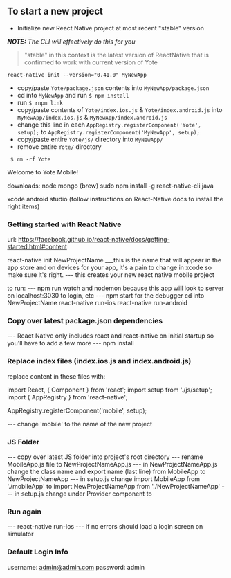 ## To start a new project
- Initialize new React Native project at most recent "stable" version

_**NOTE:** The CLI will effectively do this for you_

> "stable" in this context is the latest version of ReactNative that is confirmed to work with current version of Yote

```
react-native init --version="0.41.0" MyNewApp
```

- copy/paste `Yote/package.json` contents into `MyNewApp/package.json`
- cd into `MyNewApp` and run `$ npm install`
- run `$ rnpm link`
- copy/paste contents of `Yote/index.ios.js` & `Yote/index.android.js` into `MyNewApp/index.ios.js` & `MyNewApp/index.android.js`
- change this line in each `AppRegistry.registerComponent('Yote', setup);` to `AppRegistry.registerComponent('MyNewApp', setup);`
- copy/paste entire `Yote/js/` directory into `MyNewApp/`
- remove entire `Yote/` directory
```
 $ rm -rf Yote
```



Welcome to Yote Mobile!

downloads:
node
mongo (brew)
sudo npm install -g react-native-cli
java

xcode
android studio (follow instructions on React-Native docs to install the right items)

### Getting started with React Native
url: https://facebook.github.io/react-native/docs/getting-started.html#content

react-native init NewProjectName
___this is the name that will appear in the app store and on devices for your app, it's a pain to change in xcode so make sure it's right.
--- this creates your new react native mobile project  

to run:
--- npm run watch and nodemon because this app will look to server on localhost:3030 to login, etc
--- npm start for the debugger
cd into NewProjectName
react-native run-ios
react-native run-android

### Copy over latest package.json dependencies
--- React Native only includes react and react-native on initial startup so you'll have to add a few more
--- npm install

### Replace index files (index.ios.js and index.android.js)
replace content in these files with:

import React, { Component } from 'react';
import setup from './js/setup';
import { AppRegistry } from 'react-native';

AppRegistry.registerComponent('mobile', setup);

--- change 'mobile' to the name of the new project

### JS Folder
--- copy over latest JS folder into project's root directory
--- rename MobileApp.js file to NewProjectNameApp.js
--- in NewProjectNameApp.js change the class name and export name (last line) from MobileApp to NewProjectNameApp
--- in setup.js change import MobileApp from './mobileApp' to import NewProjectNameApp from './NewProjectNameApp'
--- in setup.js change <MobileApp/> under Provider component to <NewProjectNameApp/>

### Run again
--- react-native run-ios
--- if no errors should load a login screen on simulator

### Default Login Info
username: admin@admin.com
password: admin
